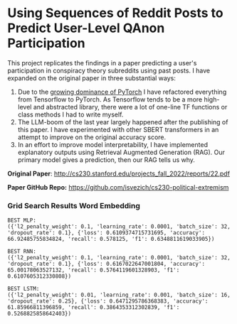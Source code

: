 # Using Sequences of Reddit Posts to Predict User-Level QAnon Participation

This project replicates the findings in a paper predicting a user's participation in conspiracy theory subreddits using past posts. I have expanded on the original paper in three substantial ways:

1. Due to the [growing dominance of PyTorch](https://www.assemblyai.com/blog/pytorch-vs-tensorflow-in-2023/) I have refactored everything from Tensorflow to PyTorch. As Tensorflow tends to be a more high-level and abstracted library, there were a lot of one-line TF functions or class methods I had to write myself.
1. The LLM-boom of the last year largely happened after the publishing of this paper. I have experimented with other SBERT transformers in an attempt to improve on the original accuracy score.
1. In an effort to improve model interpretability, I have implemented explanatory outputs using Retrieval Augmented Generation (RAG). Our primary model gives a prediction, then our RAG tells us why.

**Original Paper**: http://cs230.stanford.edu/projects_fall_2022/reports/22.pdf

**Paper GitHub Repo:** https://github.com/isvezich/cs230-political-extremism

### Grid Search Results Word Embedding

```
BEST MLP:
({'l2_penalty_weight': 0.1, 'learning_rate': 0.0001, 'batch_size': 32, 'dropout_rate': 0.1}, {'loss': 0.6109374715731695, 'accuracy': 66.92485755834824, 'recall': 0.578125, 'f1': 0.6348811619033905})

BEST RNN:
({'l2_penalty_weight': 0.1, 'learning_rate': 0.0001, 'batch_size': 32, 'dropout_rate': 0.1}, {'loss': 0.6167022647001804, 'accuracy': 65.00178063527132, 'recall': 0.5764119601328903, 'f1': 0.6107605312330808})

BEST LSTM:
({'l2_penalty_weight': 0.01, 'learning_rate': 0.001, 'batch_size': 16, 'dropout_rate': 0.25}, {'loss': 0.6471295786368383, 'accuracy': 61.85966811396859, 'recall': 0.3864353312302839, 'f1': 0.5268825858642403})
```
